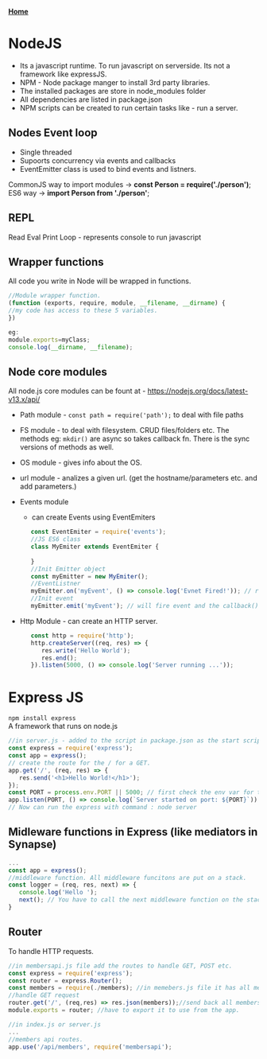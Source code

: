 **[Home](../../index.md)**  

# NodeJS
- Its a javascript runtime. To run javascript on serverside. Its not a framework like expressJS.  
- NPM - Node package manger to install 3rd party libraries.  
- The installed packages are store in node_modules folder   
- All dependencies are listed in package.json   
- NPM scripts can be created to run certain tasks like - run a server.   

## Nodes Event loop
- Single threaded
- Supoorts concurrency via events and callbacks
- EventEmitter class is used to bind events and listners.   

CommonJS way to import modules -> **const Person = require('./person')**;   
ES6 way -> **import Person from './person'**;   

## REPL
Read Eval Print Loop - represents console to run javascript

## Wrapper functions
All code you write in Node will be wrapped in functions.
```js
//Module wrapper function.
(function (exports, require, module, __filename, __dirname) {
//my code has access to these 5 variables.
})

eg:
module.exports=myClass;
console.log(__dirname, __filename);
```
## Node core modules
All node.js core modules can be fount at - https://nodejs.org/docs/latest-v13.x/api/  
- Path module - ```const path = require('path');``` to deal with file paths
- FS module - to deal with filesystem. CRUD files/folders etc. The methods eg: ```mkdir()``` are async so takes callback fn. There is the sync versions of methods as well.
- OS module - gives info about the OS.
- url module - analizes a given url. (get the hostname/parameters etc. and add parameters.)
- Events module
   - can create Events using EventEmiters
   
   ```js
      const EventEmiter = require('events');
      //JS ES6 class
      class MyEmiter extends EventEmiter {
      
      }
      //Init Emitter object
      const myEmitter = new MyEmiter();
      //EventListner 
      myEmitter.on('myEvent', () => console.log('Evnet Fired!')); // register an event named myEvent with its callback()
      //Init event
      myEmitter.emit('myEvent'); // will fire event and the callback() will run -> Event Fired! printed on console.
   ```
- Http Module - can create an HTTP server.
   ```js
      const http = require('http');
      http.createServer((req, res) => {
         res.write('Hello World');
         res.end();
      }).listen(5000, () => console.log('Server running ...'));
   ```
   
# Express JS

```npm install express```   
A framework that runs on node.js   

```js
//in server.js - added to the script in package.json as the start script.
const express = require('express');
const app = express();
// create the route for the / for a GET.
app.get('/', (req, res) => {
   res.send('<h1>Hello World!</h1>');
});
const PORT = process.env.PORT || 5000; // first check the env var for the port number.
app.listen(PORT, () => console.log(`Server started on port: ${PORT}`))
// Now can run the express with command : node server
```

## Midleware functions in Express (like mediators in Synapse)

```js
...
const app = express();
//middleware function. All middleware funcitons are put on a stack.
const logger = (req, res, next) => {
   console.log('Hello ');
   next(); // You have to call the next middleware function on the stack.
}
```

## Router
To handle HTTP requests.
```js
//in membersapi.js file add the routes to handle GET, POST etc.
const express = require('express');
const router = express.Router();
const members = require(./members); //in memebers.js file it has all members in an array : const members = [...]
//handle GET request
router.get('/', (req,res) => res.json(members));//send back all members in JSON array
module.exports = router; //have to export it to use from the app.

//in index.js or server.js
...
//members api routes.
app.use('/api/members', require('membersapi');
```
